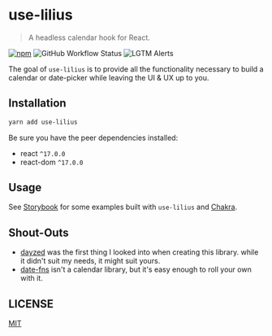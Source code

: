 # use-lilius

> A headless calendar hook for React.

[![npm](https://img.shields.io/npm/v/use-lilius)](https://www.npmjs.com/package/use-lilius)
![GitHub Workflow Status](https://img.shields.io/github/workflow/status/dannytatom/use-lilius/test)
![LGTM Alerts](https://img.shields.io/lgtm/alerts/github/dannytatom/use-lilius)

The goal of `use-lilius` is to provide all the functionality necessary
to build a calendar or date-picker while leaving the UI & UX up to you.

## Installation

```zsh
yarn add use-lilius
```

Be sure you have the peer dependencies installed:

- react `^17.0.0`
- react-dom `^17.0.0`

## Usage

See [Storybook](https://use-lilius.vercel.app/) for some examples
built with `use-lilius` and [Chakra](https://chakra-ui.com/).

## Shout-Outs

- [dayzed](https://github.com/deseretdigital/dayzed) was the first thing I
looked into when creating this library. while it didn't suit my needs, it might suit yours.
- [date-fns](https://date-fns.org/) isn't a calendar library, but it's easy
enough to roll your own with it.

## LICENSE

[MIT](https://github.com/dannytatom/use-lilius/blob/main/LICENSE)